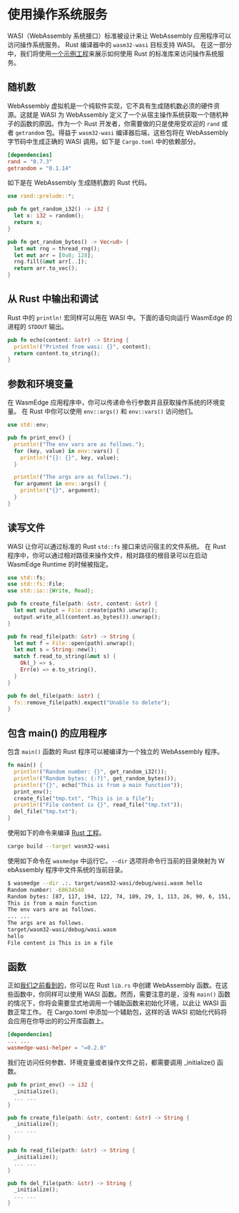 # 使用操作系统服务


WASI（WebAssembly 系统接口）标准被设计来让 WebAssembly 应用程序可以访问操作系统服务。
Rust 编译器中的 `wasm32-wasi` 目标支持 WASI。
在这一部分中，我们将使用[一个示例工程](https://github.com/second-state/wasm-learning/tree/master/cli/wasi)来展示如何使用 Rust 的标准库来访问操作系统服务。

## 随机数

WebAssembly 虚拟机是一个纯软件实现，它不具有生成随机数必须的硬件资源。这就是 WASI 为 WebAssembly 定义了一个从宿主操作系统获取一个随机种子的函数的原因。作为一个 Rust 开发者，你需要做的只是使用受欢迎的 `rand` 或者 `getrandom` 包。得益于 `wasm32-wasi` 编译器后端，这些包将在 WebAssembly 字节码中生成正确的 WASI 调用。如下是 `Cargo.toml` 中的依赖部分。

```toml
[dependencies]
rand = "0.7.3"
getrandom = "0.1.14"
```


如下是在 WebAssembly 生成随机数的 Rust 代码。

```rust
use rand::prelude::*;

pub fn get_random_i32() -> i32 {
  let x: i32 = random();
  return x;
}

pub fn get_random_bytes() -> Vec<u8> {
  let mut rng = thread_rng();
  let mut arr = [0u8; 128];
  rng.fill(&mut arr[..]);
  return arr.to_vec();
}
```

## 从 Rust 中输出和调试

Rust 中的 `println!` 宏同样可以用在 WASI 中。下面的语句向运行 WasmEdge 的进程的 `STDOUT` 输出。


```rust
pub fn echo(content: &str) -> String {
  println!("Printed from wasi: {}", content);
  return content.to_string();
}
```


## 参数和环境变量

在 WasmEdge 应用程序中，你可以传递命令行参数并且获取操作系统的环境变量。
在 Rust 中你可以使用 `env::args()` 和 `env::vars()` 访问他们。

```rust
use std::env;

pub fn print_env() {
  println!("The env vars are as follows.");
  for (key, value) in env::vars() {
    println!("{}: {}", key, value);
  }

  println!("The args are as follows.");
  for argument in env::args() {
    println!("{}", argument);
  }
}
```

## 读写文件


WASI 让你可以通过标准的 Rust `std::fs` 接口来访问宿主的文件系统。
在 Rust 程序中，你可以通过相对路径来操作文件，相对路径的根目录可以在启动 WasmEdge Runtime 的时候被指定。

```rust
use std::fs;
use std::fs::File;
use std::io::{Write, Read};

pub fn create_file(path: &str, content: &str) {
  let mut output = File::create(path).unwrap();
  output.write_all(content.as_bytes()).unwrap();
}

pub fn read_file(path: &str) -> String {
  let mut f = File::open(path).unwrap();
  let mut s = String::new();
  match f.read_to_string(&mut s) {
    Ok(_) => s,
    Err(e) => e.to_string(),
  }
}

pub fn del_file(path: &str) {
  fs::remove_file(path).expect("Unable to delete");
}
```


## 包含 main() 的应用程序

包含 `main()` 函数的 Rust 程序可以被编译为一个独立的 WebAssembly 程序。

```rust
fn main() {
  println!("Random number: {}", get_random_i32());
  println!("Random bytes: {:?}", get_random_bytes());
  println!("{}", echo("This is from a main function"));
  print_env();
  create_file("tmp.txt", "This is in a file");
  println!("File content is {}", read_file("tmp.txt"));
  del_file("tmp.txt");
}
```


使用如下的命令来编译 [Rust 工程](https://github.com/second-state/wasm-learning/tree/master/cli/wasi)。

```bash
cargo build --target wasm32-wasi
```

使用如下命令在 `wasmedge` 中运行它。`--dir` 选项将命令行当前的目录映射为 ＷebAssembly 程序中文件系统的当前目录。

```bash
$ wasmedge --dir .:. target/wasm32-wasi/debug/wasi.wasm hello
Random number: -68634548
Random bytes: [87, 117, 194, 122, 74, 189, 29, 1, 113, 26, 90, 6, 151, 20, 11, 169, 131, 212, 161, 220, 216, 190, 77, 234, 30, 10, 159, 7, 14, 89, 81, 111, 247, 136, 39, 195, 83, 90, 153, 225, 66, 16, 150, 217, 137, 172, 216, 203, 251, 37, 4, 27, 32, 57, 76, 237, 99, 147, 24, 175, 208, 157, 3, 220, 46, 224, 199, 153, 144, 96, 120, 89, 160, 38, 171, 239, 87, 218, 41, 184, 220, 78, 157, 57, 229, 198, 222, 72, 219, 118, 237, 27, 229, 28, 51, 116, 88, 101, 40, 139, 160, 51, 156, 102, 66, 233, 101, 50, 131, 9, 253, 186, 73, 148, 85, 36, 155, 254, 168, 202, 23, 96, 181, 99, 120, 136, 28, 147]
This is from a main function
The env vars are as follows.
... ...
The args are as follows.
target/wasm32-wasi/debug/wasi.wasm
hello
File content is This is in a file
```

## 函数


正如[我们之前看到的](../rust.md#一个简单的函数)，你可以在 Rust `lib.rs` 中创建 WebAssembly 函数。在这些函数中，你同样可以使用 WASI 函数。然而，需要注意的是，没有 `main()` 函数的情况下，你将会需要显式地调用一个辅助函数来初始化环境，以此让 WASI 函数正常工作。
在 Cargo.toml 中添加一个辅助包，这样的话 WASI 初始化代码将会应用在你导出的的公开库函数上。

```toml
[dependencies]
... ...
wasmedge-wasi-helper = "=0.2.0"
```


我们在访问任何参数、环境变量或者操作文件之前，都需要调用 _initialize() 函数。

```rust
pub fn print_env() -> i32 {
  _initialize();
  ... ...
}

pub fn create_file(path: &str, content: &str) -> String {
  _initialize();
  ... ...
}

pub fn read_file(path: &str) -> String {
  _initialize();
  ... ...
}

pub fn del_file(path: &str) -> String {
  _initialize();
  ... ...
}
```
